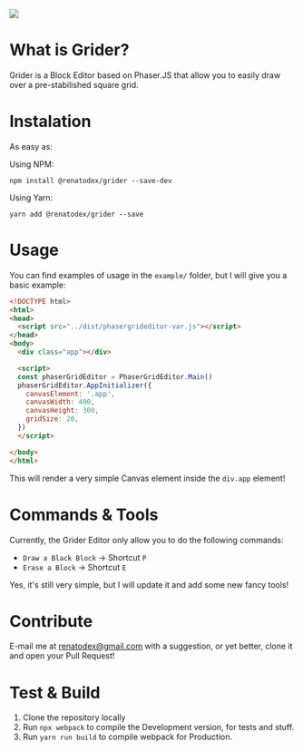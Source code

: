 ![](https://user-images.githubusercontent.com/68507/74302582-c6139900-4d35-11ea-916e-1f5c3d960b46.gif)

# What is Grider?
Grider is a Block Editor based on Phaser.JS that allow you to easily draw over a pre-stabilished square grid.

# Instalation
As easy as:

Using NPM:
```
npm install @renatodex/grider --save-dev
```

Using Yarn:
```
yarn add @renatodex/grider --save
```

# Usage
You can find examples of usage in the `example/` folder, but I will give you a basic example:

```html
<!DOCTYPE html>
<html>
<head>
  <script src="../dist/phasergrideditor-var.js"></script>
</head>
<body>
  <div class="app"></div>

  <script>
  const phaserGridEditor = PhaserGridEditor.Main()
  phaserGridEditor.AppInitializer({
    canvasElement: '.app',
    canvasWidth: 400,
    canvasHeight: 300,
    gridSize: 20,
  })
  </script>

</body>
</html>
```

This will render a very simple Canvas element inside the `div.app` element!

# Commands & Tools

Currently, the Grider Editor only allow you to do the following commands:

- `Draw a Black Block` -> Shortcut `P`
- `Erase a Block` -> Shortcut `E`

Yes, it's still very simple, but I will update it and add some new fancy tools!

# Contribute

E-mail me at renatodex@gmail.com with a suggestion, or yet better, clone it and open your Pull Request!

# Test & Build

1. Clone the repository locally
2. Run `npx webpack` to compile the Development version, for tests and stuff.
3. Run `yarn run build` to compile webpack for Production.
